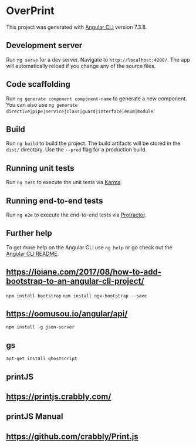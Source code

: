 # OverPrint

This project was generated with [Angular CLI](https://github.com/angular/angular-cli) version 7.3.8.

## Development server

Run `ng serve` for a dev server. Navigate to `http://localhost:4200/`. The app will automatically reload if you change any of the source files.

## Code scaffolding

Run `ng generate component component-name` to generate a new component. You can also use `ng generate directive|pipe|service|class|guard|interface|enum|module`.

## Build

Run `ng build` to build the project. The build artifacts will be stored in the `dist/` directory. Use the `--prod` flag for a production build.

## Running unit tests

Run `ng test` to execute the unit tests via [Karma](https://karma-runner.github.io).

## Running end-to-end tests

Run `ng e2e` to execute the end-to-end tests via [Protractor](http://www.protractortest.org/).

## Further help

To get more help on the Angular CLI use `ng help` or go check out the [Angular CLI README](https://github.com/angular/angular-cli/blob/master/README.md).


## https://loiane.com/2017/08/how-to-add-bootstrap-to-an-angular-cli-project/
`npm install bootstrap`
`npm install ngx-bootstrap --save`

## https://oomusou.io/angular/api/
`npm install -g json-server`
## gs
`apt-get install ghostscript`

## printJS
## https://printjs.crabbly.com/
## printJS Manual
## https://github.com/crabbly/Print.js
